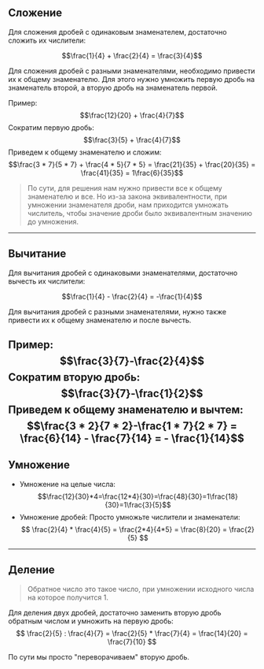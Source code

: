 ## Сложение
Для сложения дробей с одинаковым знаменателем, достаточно сложить их числители:

$$\frac{1}{4} + \frac{2}{4} = \frac{3}{4}$$

Для сложения дробей с разными знаменателями, необходимо привести их к общему знаменателю.  Для этого нужно умножить первую дробь на знаменатель второй, а вторую дробь на знаменатель первой.

Пример:
$$\frac{12}{20} + \frac{4}{7}$$
Сократим первую дробь:
$$\frac{3}{5} + \frac{4}{7}$$
Приведем к общему знаменателю и сложим:
$$\frac{3 * 7}{5 * 7} + \frac{4 * 5}{7 * 5} = \frac{21}{35} + \frac{20}{35} = \frac{41}{35} = 1\frac{6}{35}$$

> По сути, для решения нам нужно привести все к общему знаменателю и все. Но из-за закона эквивалентности, при умножении знаменателя дроби, нам приходится умножать числитель, чтобы значение дроби было эквивалентным значению до умножения.
---
## Вычитание
Для вычитания дробей с одинаковыми знаменателями, достаточно вычесть их числители:

$$\frac{1}{4} - \frac{2}{4} = -\frac{1}{4}$$

Для вычитания дробей с разными знаменателями, нужно также привести их к общему знаменателю и после вычесть.

Пример:
$$\frac{3}{7}-\frac{2}{4}$$
Сократим вторую дробь:
$$\frac{3}{7}-\frac{1}{2}$$
Приведем к общему знаменателю и вычтем:
$$\frac{3 * 2}{7 * 2}-\frac{1 * 7}{2 * 7} = \frac{6}{14} - \frac{7}{14} = - \frac{1}{14}$$
---
## Умножение
* Умножение на целые числа:
$$\frac{12}{30}*4=\frac{12*4}{30}=\frac{48}{30}=1\frac{18}{30}=1\frac{3}{5}$$
* Умножение дробей:
Просто умножьте числители и знаменатели:
$$
\frac{2}{4} * \frac{4}{5} = \frac{2*4}{4*5} = \frac{8}{20} = \frac{2}{5}
$$
---
## Деление

> Обратное число это такое число, при умножении исходного числа на которое получится 1.

Для деления двух дробей, достаточно заменить вторую дробь обратным числом и умножить на первую дробь:
$$
\frac{2}{5} : \frac{4}{7} = \frac{2}{5} * \frac{7}{4} = \frac{14}{20} = \frac{7}{10}
$$

По сути мы просто "переворачиваем" вторую дробь.